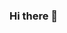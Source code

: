 ### Hi there 👋

<!--
**TOLGA1123/TOLGA1123** is a ✨ _special_ ✨ repository because its `README.md` (this file) appears on your GitHub profile.

Here are some ideas to get you started:

- 🔭 I’m currently working on ...Bilkent University
- 🌱 I’m currently learning ...
- 👯 I’m looking to collaborate on ...
- 🤔 I’m looking for help with ...
- 💬 Ask me about ...
- 📫 How to reach me: ...atolgahan53@gmail.com
- 😄 Pronouns: ...
- ⚡ Fun fact: ...
-->
